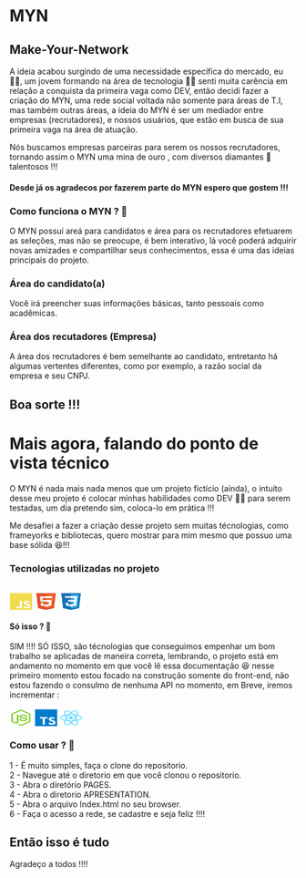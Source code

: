 #  <strong>MYN</strong>

<h2> Make-Your-Network </h2>
    
 A ideia acabou surgindo de uma necessidade específica do mercado, eu 👨‍🎓, um jovem formando na área de tecnologia 👨‍💻 senti muita carência em relação a conquista da primeira vaga como DEV,
 então decidi fazer a criação do MYN, uma rede social voltada não somente para áreas de T.I, mas também outras áreas, a ideia do MYN é ser um mediador entre empresas (recrutadores), e nossos usuários,
 que estão em busca de sua primeira vaga na área de atuação. 
 
 Nós buscamos empresas parceiras para serem os nossos recrutadores, tornando assim o MYN uma mina de ouro , com diversos diamantes 💎 talentosos !!!
 
 <h4> Desde já os agradecos por fazerem parte do MYN espero que gostem !!!</h4>
 
 <h3> Como funciona o MYN ? 🤔 </h3>
 
 O MYN possuí areá para candidatos e área para os recrutadores efetuarem as seleções, mas não se preocupe, é bem interativo, lá você poderá adquirir novas amizades e compartilhar seus conhecimentos,
 essa é uma das ideias principais do projeto.
 
 <h3> Área do candidato(a)</h3>
 
 Você irá preencher suas informações básicas, tanto pessoais como acadêmicas.
 
 <h3> Área dos recutadores (Empresa)</h3>
 
 A área dos recrutadores é bem semelhante ao candidato, entretanto há algumas vertentes diferentes, como por exemplo, a razão social da empresa e seu CNPJ.
 
 <h2> Boa sorte !!!</h2>
 
 # <h1> Mais agora, falando do ponto de vista técnico</h1>
 
 O MYN é nada mais nada menos que um projeto fictício (ainda), o intuíto desse meu projeto é colocar minhas habilidades como DEV 👨‍💻 para serem testadas, um dia pretendo sim, coloca-lo em 
 prática !!!
 
 Me desafiei a fazer a criação desse projeto sem muitas técnologias, como frameyorks e bibliotecas, quero mostrar para mim mesmo que possuo uma base sólida 😆!!!
 
 <h3> Tecnologias utilizadas no projeto </h3>
 
 <div style="display: inline_block"><br>
  <img align="center" alt="Js" height="30" width="40" src="https://raw.githubusercontent.com/devicons/devicon/master/icons/javascript/javascript-plain.svg">
  <img align="center" alt="HTML" height="30" width="40" src="https://raw.githubusercontent.com/devicons/devicon/master/icons/html5/html5-original.svg">
  <img align="center" alt="CSS" height="30" width="40" src="https://raw.githubusercontent.com/devicons/devicon/master/icons/css3/css3-original.svg">
</div>  
 
 <h4> Só isso ? 🤔</h4>
 SIM !!!! SÓ ISSO, são técnologias que conseguimos empenhar um bom trabalho se aplicadas de maneira correta, lembrando, o projeto está em andamento no momento em que você lê essa documentação
 😆 nesse primeiro momento estou focado na construção somente do front-end, não estou fazendo o consulmo de nenhuma API no momento, em Breve, iremos incrementar :
 <div style="display: inline_block"><br>
    <img align="center" alt="Node" height="30" width="40" src="https://raw.githubusercontent.com/devicons/devicon/master/icons/nodejs/nodejs-original.svg">
    <img align="center" alt="Ts" height="30" width="40" src="https://raw.githubusercontent.com/devicons/devicon/master/icons/typescript/typescript-plain.svg">
    <img align="center" alt="React" height="30" width="40" src="https://raw.githubusercontent.com/devicons/devicon/master/icons/react/react-original.svg">
</div> 

<h3> Como usar ? 🤔</h3>

1 - É muito simples, faça o clone do repositorio.<br>
2 - Navegue até o diretorio em que você clonou o repositorio.<br>
3 - Abra o diretório PAGES.<br>
4 - Abra o diretorio APRESENTATION.<br>
5 - Abra o arquivo Index.html no seu browser.<br>
6 - Faça o acesso a rede, se cadastre e seja feliz !!!!

<h2> Então isso é tudo</h2>

Agradeço a todos !!!!
 
 
 
 
 
 
 
 
 
 
 
 
 
 
 
 
 
 
 
